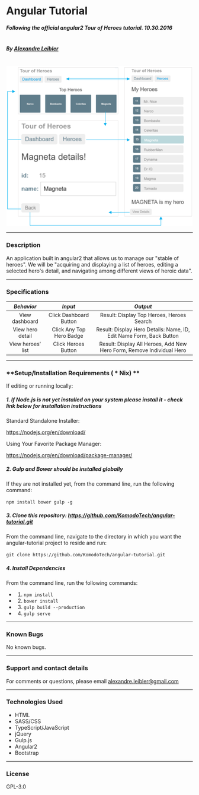 # **Angular Tutorial**

##### Following the official angular2 Tour of Heroes tutorial.  10.30.2016
#
##### By [Alexandre Leibler](https://github.com/KomodoTech)
#
![screenshot of project main page](resources/images/demo-screenshot.jpg)

----
### **Description**

An application built in angular2 that allows us to manage our "stable of heroes". We will be "acquiring and displaying a list of heroes, editing a selected hero's detail, and navigating among different views of heroic data".

----
### **Specifications**
| _Behavior_ | _Input_ | _Output_ |
|:---------------------------------------------------------------------:|:---------------------------------------------------------------------------:|:-------------------------------------------------------------------------------------------------------------------:|
| View dashboard | Click Dashboard Button | Result: Display Top Heroes, Heroes Search |
| View hero detail| Click Any Top Hero Badge| Result: Display Hero Details: Name, ID, Edit Name Form, Back Button|
| View heroes' list | Click Heroes Button | Result: Display All Heroes, Add New Hero Form, Remove Individual Hero|


----
### **Setup/Installation Requirements ( * Nix) **

If editing or running locally:

##### 1. If Node.js is not yet installed on your system please install it - check link below for installation instructions

Standard Standalone Installer:

https://nodejs.org/en/download/


Using Your Favorite Package Manager:

https://nodejs.org/en/download/package-manager/



##### 2. Gulp and Bower should be installed globally

If they are not installed yet, from the command line, run the following command:

`npm install bower gulp -g`



##### 3. Clone this repository: https://github.com/KomodoTech/angular-tutorial.git

From the command line, navigate to the directory in which you want the angular-tutorial project to reside and run:

`git clone https://github.com/KomodoTech/angular-tutorial.git`



##### 4. Install Dependencies

From the command line, run the following commands:

* 1. `npm install`
* 2. `bower install`
* 3. `gulp build --production`
* 4. `gulp serve`

----

### **Known Bugs**

No known bugs.

----
### **Support and contact details**

For comments or questions, please email alexandre.leibler@gmail.com

----
### **Technologies Used**

* HTML
* SASS/CSS
* TypeScript/JavaScript
* jQuery
* Gulp.js
* Angular2
* Bootstrap

----
### **License**

GPL-3.0
